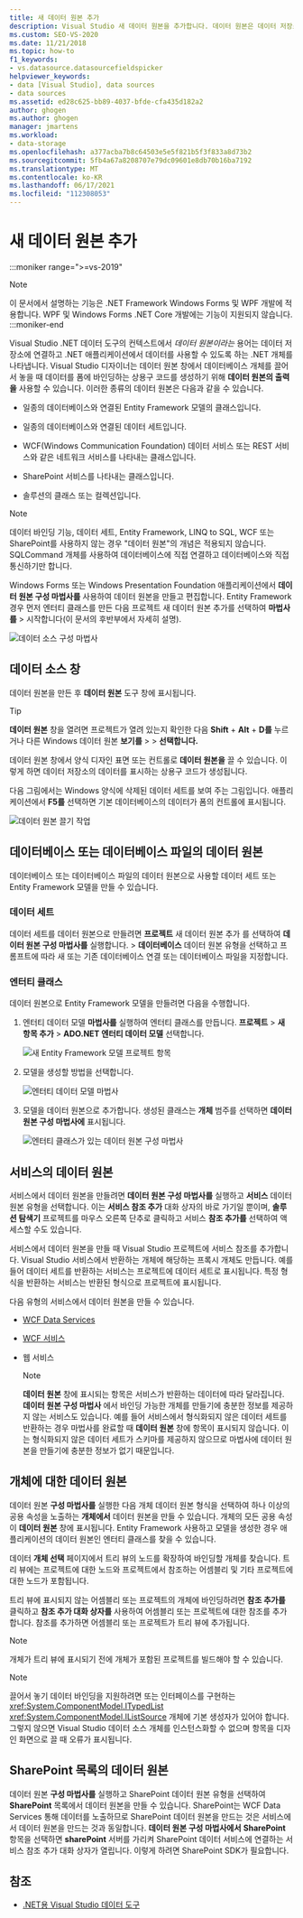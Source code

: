 ```yaml
---
title: 새 데이터 원본 추가
description: Visual Studio 새 데이터 원본을 추가합니다. 데이터 원본은 데이터 저장소에 연결하고 .NET 애플리케이션에서 데이터를 사용할 수 있도록 하는 .NET 개체입니다.
ms.custom: SEO-VS-2020
ms.date: 11/21/2018
ms.topic: how-to
f1_keywords:
- vs.datasource.datasourcefieldspicker
helpviewer_keywords:
- data [Visual Studio], data sources
- data sources
ms.assetid: ed28c625-bb89-4037-bfde-cfa435d182a2
author: ghogen
ms.author: ghogen
manager: jmartens
ms.workload:
- data-storage
ms.openlocfilehash: a377acba7b8c64503e5e5f821b5f3f833a8d73b2
ms.sourcegitcommit: 5fb4a67a8208707e79dc09601e8db70b16ba7192
ms.translationtype: MT
ms.contentlocale: ko-KR
ms.lasthandoff: 06/17/2021
ms.locfileid: "112308053"
---
```

# <a name="add-new-data-sources"></a>새 데이터 원본 추가

:::moniker range=">=vs-2019"
> [!NOTE]
> 이 문서에서 설명하는 기능은 .NET Framework Windows Forms 및 WPF 개발에 적용합니다. WPF 및 Windows Forms .NET Core 개발에는 기능이 지원되지 않습니다.
:::moniker-end

Visual Studio .NET 데이터 도구의 컨텍스트에서 *데이터 원본이라는* 용어는 데이터 저장소에 연결하고 .NET 애플리케이션에서 데이터를 사용할 수 있도록 하는 .NET 개체를 나타냅니다. Visual Studio 디자이너는 데이터 원본 창에서 데이터베이스 개체를 끌어서 놓을 때 데이터를 폼에 바인딩하는 상용구 코드를 생성하기 위해 **데이터 원본의 출력을** 사용할 수 있습니다. 이러한 종류의 데이터 원본은 다음과 같을 수 있습니다.

- 일종의 데이터베이스와 연결된 Entity Framework 모델의 클래스입니다.

- 일종의 데이터베이스와 연결된 데이터 세트입니다.

- WCF(Windows Communication Foundation) 데이터 서비스 또는 REST 서비스와 같은 네트워크 서비스를 나타내는 클래스입니다.

- SharePoint 서비스를 나타내는 클래스입니다.

- 솔루션의 클래스 또는 컬렉션입니다.

> [!NOTE]
> 데이터 바인딩 기능, 데이터 세트, Entity Framework, LINQ to SQL, WCF 또는 SharePoint를 사용하지 않는 경우 "데이터 원본"의 개념은 적용되지 않습니다. SQLCommand 개체를 사용하여 데이터베이스에 직접 연결하고 데이터베이스와 직접 통신하기만 합니다.

Windows Forms 또는 Windows Presentation Foundation 애플리케이션에서 **데이터 원본 구성 마법사를** 사용하여 데이터 원본을 만들고 편집합니다. Entity Framework 경우 먼저 엔터티 클래스를 만든 다음 프로젝트 새 데이터 원본 추가를 선택하여 **마법사를**  >   시작합니다(이 문서의 후반부에서 자세히 설명).

![데이터 소스 구성 마법사](../data-tools/media/data-source-configuration-wizard.png)

## <a name="data-sources-window"></a>데이터 소스 창

데이터 원본을 만든 후 **데이터 원본** 도구 창에 표시됩니다.

> [!TIP]
> **데이터 원본** 창을 열려면 프로젝트가 열려 있는지 확인한 다음 **Shift** + **Alt** + **D를** 누르거나 다른 Windows 데이터 원본 **보기를**  >    >  **선택합니다.**

데이터 원본 창에서 양식 디자인 표면 또는 컨트롤로 **데이터 원본을** 끌 수 있습니다. 이렇게 하면 데이터 저장소의 데이터를 표시하는 상용구 코드가 생성됩니다.

다음 그림에서는 Windows 양식에 삭제된 데이터 세트를 보여 주는 그림입니다. 애플리케이션에서 **F5를** 선택하면 기본 데이터베이스의 데이터가 폼의 컨트롤에 표시됩니다.

![데이터 원본 끌기 작업](../data-tools/media/raddata-data-source-drag-operation.png)

## <a name="data-source-for-a-database-or-a-database-file"></a>데이터베이스 또는 데이터베이스 파일의 데이터 원본

데이터베이스 또는 데이터베이스 파일의 데이터 원본으로 사용할 데이터 세트 또는 Entity Framework 모델을 만들 수 있습니다.

### <a name="dataset"></a>데이터 세트

데이터 세트를 데이터 원본으로 만들려면 **프로젝트** 새 데이터 원본 추가 를 선택하여 **데이터 원본 구성 마법사를** 실행합니다.  >   **데이터베이스** 데이터 원본 유형을 선택하고 프롬프트에 따라 새 또는 기존 데이터베이스 연결 또는 데이터베이스 파일을 지정합니다.

### <a name="entity-classes"></a>엔터티 클래스

데이터 원본으로 Entity Framework 모델을 만들려면 다음을 수행합니다.

1. 엔터티 데이터 모델 **마법사를** 실행하여 엔터티 클래스를 만듭니다. **프로젝트**  >  **새 항목 추가**  >  **ADO.NET 엔터티 데이터 모델** 선택합니다.

   ![새 Entity Framework 모델 프로젝트 항목](../data-tools/media/raddata-new-entity-framework-model-project-item.png)

1. 모델을 생성할 방법을 선택합니다.

   ![엔터티 데이터 모델 마법사](../data-tools/media/raddata-entity-data-model-wizard.png)

1. 모델을 데이터 원본으로 추가합니다. 생성된 클래스는 **개체** 범주를 선택하면 **데이터 원본 구성 마법사에** 표시됩니다.

   ![엔터티 클래스가 있는 데이터 원본 구성 마법사](../data-tools/media/raddata-data-source-configuration-wizard-with-entity-classes.png)

## <a name="data-source-for-a-service"></a>서비스의 데이터 원본

서비스에서 데이터 원본을 만들려면 **데이터 원본 구성 마법사를** 실행하고 **서비스** 데이터 원본 유형을 선택합니다. 이는 **서비스 참조 추가** 대화 상자의 바로 가기일 뿐이며, **솔루션 탐색기** 프로젝트를 마우스 오른쪽 단추로 클릭하고 서비스 **참조 추가를** 선택하여 액세스할 수도 있습니다.

서비스에서 데이터 원본을 만들 때 Visual Studio 프로젝트에 서비스 참조를 추가합니다. Visual Studio 서비스에서 반환하는 개체에 해당하는 프록시 개체도 만듭니다. 예를 들어 데이터 세트를 반환하는 서비스는 프로젝트에 데이터 세트로 표시됩니다. 특정 형식을 반환하는 서비스는 반환된 형식으로 프로젝트에 표시됩니다.

다음 유형의 서비스에서 데이터 원본을 만들 수 있습니다.

- [WCF Data Services](/dotnet/framework/data/wcf/wcf-data-services-overview)

- [WCF 서비스](../data-tools/windows-communication-foundation-services-and-wcf-data-services-in-visual-studio.md)

- 웹 서비스

    > [!NOTE]
    > **데이터 원본** 창에 표시되는 항목은 서비스가 반환하는 데이터에 따라 달라집니다. **데이터 원본 구성 마법사** 에서 바인딩 가능한 개체를 만들기에 충분한 정보를 제공하지 않는 서비스도 있습니다. 예를 들어 서비스에서 형식화되지 않은 데이터 세트를 반환하는 경우 마법사를 완료할 때 **데이터 원본** 창에 항목이 표시되지 않습니다. 이는 형식화되지 않은 데이터 세트가 스키마를 제공하지 않으므로 마법사에 데이터 원본을 만들기에 충분한 정보가 없기 때문입니다.

## <a name="data-source-for-an-object"></a>개체에 대한 데이터 원본

데이터 원본 **구성 마법사를** 실행한 다음 개체 데이터 원본 형식을 선택하여 하나 이상의 공용 속성을 노출하는 **개체에서** 데이터 원본을 만들 수 있습니다. 개체의 모든 공용 속성이 **데이터 원본** 창에 표시됩니다. Entity Framework 사용하고 모델을 생성한 경우 애플리케이션의 데이터 원본인 엔터티 클래스를 찾을 수 있습니다.

데이터 **개체 선택** 페이지에서 트리 뷰의 노드를 확장하여 바인딩할 개체를 찾습니다. 트리 뷰에는 프로젝트에 대한 노드와 프로젝트에서 참조하는 어셈블리 및 기타 프로젝트에 대한 노드가 포함됩니다.

트리 뷰에 표시되지 않는 어셈블리 또는 프로젝트의 개체에 바인딩하려면 **참조 추가를** 클릭하고 **참조 추가 대화 상자를** 사용하여 어셈블리 또는 프로젝트에 대한 참조를 추가합니다. 참조를 추가하면 어셈블리 또는 프로젝트가 트리 뷰에 추가됩니다.

> [!NOTE]
> 개체가 트리 뷰에 표시되기 전에 개체가 포함된 프로젝트를 빌드해야 할 수 있습니다.

> [!NOTE]
> 끌어서 놓기 데이터 바인딩을 지원하려면 또는 인터페이스를 구현하는 <xref:System.ComponentModel.ITypedList> <xref:System.ComponentModel.IListSource> 개체에 기본 생성자가 있어야 합니다. 그렇지 않으면 Visual Studio 데이터 소스 개체를 인스턴스화할 수 없으며 항목을 디자인 화면으로 끌 때 오류가 표시됩니다.

## <a name="data-source-for-a-sharepoint-list"></a>SharePoint 목록의 데이터 원본

데이터 원본 **구성 마법사를** 실행하고 SharePoint 데이터 원본 유형을 선택하여 **SharePoint** 목록에서 데이터 원본을 만들 수 있습니다. SharePoint는 WCF Data Services 통해 데이터를 노출하므로 SharePoint 데이터 원본을 만드는 것은 서비스에서 데이터 원본을 만드는 것과 동일합니다. **데이터 원본 구성 마법사에서** **SharePoint** 항목을 선택하면 **sharePoint** 서버를 가리켜 SharePoint 데이터 서비스에 연결하는 서비스 참조 추가 대화 상자가 열립니다. 이렇게 하려면 SharePoint SDK가 필요합니다.

## <a name="see-also"></a>참조

- [.NET용 Visual Studio 데이터 도구](../data-tools/visual-studio-data-tools-for-dotnet.md)
